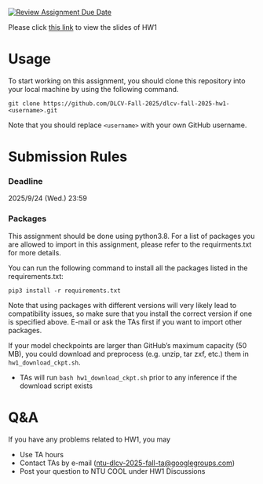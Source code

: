 [![Review Assignment Due Date](https://classroom.github.com/assets/deadline-readme-button-22041afd0340ce965d47ae6ef1cefeee28c7c493a6346c4f15d667ab976d596c.svg)](https://classroom.github.com/a/OxM-V_cN)

Please click [this link](https://docs.google.com/presentation/d/1M_MjVGext4q0zXLxTrAiowQv4r3tppNnONkESu_FRww/edit?usp=sharing) to view the slides of HW1

# Usage
To start working on this assignment, you should clone this repository into your local machine by using the following command.

    git clone https://github.com/DLCV-Fall-2025/dlcv-fall-2025-hw1-<username>.git
Note that you should replace `<username>` with your own GitHub username.

# Submission Rules
### Deadline
2025/9/24 (Wed.) 23:59

### Packages
This assignment should be done using python3.8. For a list of packages you are allowed to import in this assignment, please refer to the requirments.txt for more details.

You can run the following command to install all the packages listed in the requirements.txt:

    pip3 install -r requirements.txt

Note that using packages with different versions will very likely lead to compatibility issues, so make sure that you install the correct version if one is specified above. E-mail or ask the TAs first if you want to import other packages.

If your model checkpoints are larger than GitHub’s maximum capacity (50 MB), you could download and preprocess (e.g. unzip, tar zxf, etc.) them in `hw1_download_ckpt.sh`.
* TAs will run `bash hw1_download_ckpt.sh` prior to any inference if the download script exists

# Q&A
If you have any problems related to HW1, you may
- Use TA hours
- Contact TAs by e-mail ([ntu-dlcv-2025-fall-ta@googlegroups.com](mailto:ntu-dlcv-2025-fall-ta@googlegroups.com))
- Post your question to NTU COOL under HW1 Discussions
